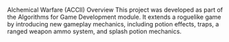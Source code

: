 Alchemical Warfare (ACCII)
Overview
This project was developed as part of the Algorithms for Game Development module. It extends a roguelike game by introducing new gameplay mechanics, including potion effects, traps, a ranged weapon ammo system, and splash potion mechanics.
